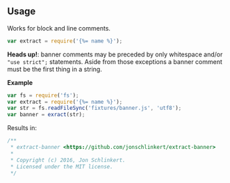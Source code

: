 ## Usage

Works for block and line comments. 

```js
var extract = require('{%= name %}');
```

**Heads up!**: banner comments may be preceded by only whitespace and/or `"use strict";` statements. Aside from those exceptions a banner comment must be the first thing in a string.

**Example**
```js
var fs = require('fs');
var extract = require('{%= name %}');
var str = fs.readFileSync('fixtures/banner.js', 'utf8');
var banner = exract(str);
```

Results in:

```js
/**
 * extract-banner <https://github.com/jonschlinkert/extract-banner>
 *
 * Copyright (c) 2016, Jon Schlinkert.
 * Licensed under the MIT license.
 */
```
